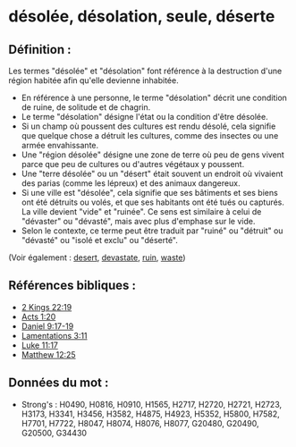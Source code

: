 # désolée, désolation, seule, déserte

## Définition :

Les termes "désolée" et "désolation" font référence à la destruction d'une région habitée afin qu'elle devienne inhabitée.

* En référence à une personne, le terme "désolation" décrit une condition de ruine, de solitude et de chagrin.
* Le terme "désolation" désigne l'état ou la condition d'être désolée.
* Si un champ où poussent des cultures est rendu désolé, cela signifie que quelque chose a détruit les cultures, comme des insectes ou une armée envahissante.
* Une "région désolée" désigne une zone de terre où peu de gens vivent parce que peu de cultures ou d'autres végétaux y poussent.
* Une "terre désolée" ou un "désert" était souvent un endroit où vivaient des parias (comme les lépreux) et des animaux dangereux.
* Si une ville est "désolée", cela signifie que ses bâtiments et ses biens ont été détruits ou volés, et que ses habitants ont été tués ou capturés. La ville devient "vide" et "ruinée". Ce sens est similaire à celui de "dévaster" ou "dévasté", mais avec plus d'emphase sur le vide.
* Selon le contexte, ce terme peut être traduit par "ruiné" ou "détruit" ou "dévasté" ou "isolé et exclu" ou "déserté".

(Voir également : [desert](../other/desert.md), [devastate](../other/devastated.md), [ruin](../other/ruin.md), [waste](../other/waste.md))

## Références bibliques :

* [2 Kings 22:19](rc://en/tn/help/2ki/22/19)
* [Acts 1:20](rc://en/tn/help/act/01/20)
* [Daniel 9:17-19](rc://en/tn/help/dan/09/17)
* [Lamentations 3:11](rc://en/tn/help/lam/03/11)
* [Luke 11:17](rc://en/tn/help/luk/11/17)
* [Matthew 12:25](rc://en/tn/help/mat/12/25)

## Données du mot :

* Strong's : H0490, H0816, H0910, H1565, H2717, H2720, H2721, H2723, H3173, H3341, H3456, H3582, H4875, H4923, H5352, H5800, H7582, H7701, H7722, H8047, H8074, H8076, H8077, G20480, G20490, G20500, G34430
